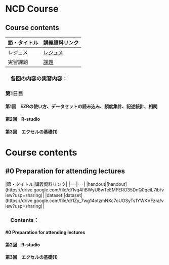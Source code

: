 # NCD Course

<h2 id="CH01">Course contents</h2>

|節・タイトル|講義資料リンク|
|---|---|
|レジュメ|[レジュメ](https://drive.google.com/file/d/1vq4fiBWyU8wTeEMFERO35DnQ0qeiL7ib/view?usp=sharing)|
|実習課題|[課題](https://drive.google.com/file/d/1Zy_7wg14otzmNXc7oUOSyTs1YWKVFzra/view?usp=sharing)|

<h3 id="CH02">　各回の内容の実習内容：
<h3 id="CH03">第1日目
    <h4 id="CH04">第1回　EZRの使い方、データセットの読み込み、頻度集計、記述統計、相関
    <h4 id="CH04">第2回　R-studio
    <h4 id="CH04">第3回　エクセルの基礎(1)
        
<h1 id="CH01">Course contents</h1>
<h2 id="CH02">#0 Preparation for attending lectures</h2>
|節・タイトル|講義資料リンク|
|---|---|
|handout|[handout](https://drive.google.com/file/d/1vq4fiBWyU8wTeEMFERO35DnQ0qeiL7ib/view?usp=sharing)|
|dataset|[dataset](https://drive.google.com/file/d/1Zy_7wg14otzmNXc7oUOSyTs1YWKVFzra/view?usp=sharing)|

<h3 id="CH02">　Contents：
    <h4 id="CH04"> #0 Preparation for attending lectures
    <h4 id="CH04">第2回　R-studio
    <h4 id="CH04">第3回　エクセルの基礎(1)
